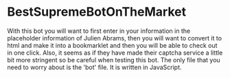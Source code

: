 # BestSupremeBotOnTheMarket
With this bot you will want to first enter in your information in the placeholder information of Julien Abrams, then you will want to convert it to html and make it into a bookmarklet and then you will be able to check out in one click. Also, it seems as if they have made their captcha service a little bit more stringent so be careful when testing this bot.
The only file that you need to worry about is the 'bot' file. It is written in JavaScript.
